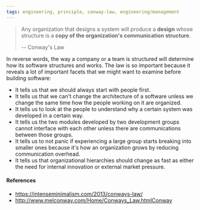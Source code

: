 ```yaml
---
tags: engineering, principle, conway-law, engineering/management
---
```


> Any organization that designs a system will produce a **design** whose structure is a **copy of the organization's communication structure**.
>
> -- Conway's Law

In reverse words, the way a company or a team is structured will determine how its software structures and works. The law is so important because it reveals a lot of important facets that we might want to examine before building software:

- It tells us that we should always start with people first.
- It tells us that we can't change the architecture of a software unless we change the same time how the people working on it are organized.
- It tells us to look at the people to understand why a certain system was developed in a certain way.
- It tells us the two modules developed by two development groups cannot interface with each other unless there are communications between those groups.
- It tells us to not panic if experiencing a large group starts breaking into smaller ones because it's how an organization grows by reducing communication overhead.
- It tells us that organizational hierarchies should change as fast as either the need for internal innovation or external market pressure.

#### References

- https://intenseminimalism.com/2013/conways-law/
- http://www.melconway.com/Home/Conways_Law.htmlConway
